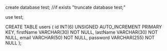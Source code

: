 create database test;
//if exists "truncate database test;"

use test;

CREATE TABLE users (
    id INT(6) UNSIGNED AUTO_INCREMENT PRIMARY KEY,
    firstName VARCHAR(30) NOT NULL,
    lastName VARCHAR(30) NOT NULL,
    email VARCHAR(50) NOT NULL,
    password VARCHAR(255) NOT NULL
);